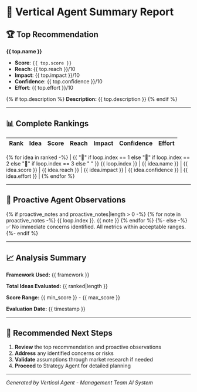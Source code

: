 # 📄 Vertical Agent Summary Report

## 🏆 Top Recommendation

**{{ top.name }}**

- **Score**: `{{ top.score }}`
- **Reach**: {{ top.reach }}/10
- **Impact**: {{ top.impact }}/10
- **Confidence**: {{ top.confidence }}/10
- **Effort**: {{ top.effort }}/10

{% if top.description %}
**Description:** {{ top.description }}
{% endif %}

---

## 📊 Complete Rankings

| Rank | Idea | Score | Reach | Impact | Confidence | Effort |
| ---- | ---- | ----- | ----- | ------ | ---------- | ------ |

{% for idea in ranked -%}
| {{ "🥇" if loop.index == 1 else "🥈" if loop.index == 2 else "🥉" if loop.index == 3 else "  " }} {{ loop.index }} | {{ idea.name }} | {{ idea.score }} | {{ idea.reach }} | {{ idea.impact }} | {{ idea.confidence }} | {{ idea.effort }} |
{% endfor %}

---

## 🤖 Proactive Agent Observations

{% if proactive_notes and proactive_notes|length > 0 -%}
{% for note in proactive_notes -%}
{{ loop.index }}. {{ note }}
{% endfor %}
{%- else -%}
✅ No immediate concerns identified. All metrics within acceptable ranges.
{%- endif %}

---

## 📈 Analysis Summary

**Framework Used:** {{ framework }}

**Total Ideas Evaluated:** {{ ranked|length }}

**Score Range:** {{ min_score }} - {{ max_score }}

**Evaluation Date:** {{ timestamp }}

---

## 🚀 Recommended Next Steps

1. **Review** the top recommendation and proactive observations
2. **Address** any identified concerns or risks
3. **Validate** assumptions through market research if needed
4. **Proceed** to Strategy Agent for detailed planning

---

_Generated by Vertical Agent - Management Team AI System_
